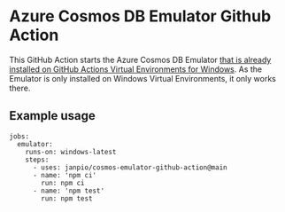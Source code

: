 # Azure Cosmos DB Emulator Github Action

This GitHub Action starts the Azure Cosmos DB Emulator [that is already installed on GitHub Actions Virtual Environments for Windows](https://github.com/actions/virtual-environments/tree/main/images/win). As the Emulator is only installed on Windows Virtual Environments, it only works there.

## Example usage

```
jobs:
  emulator:
    runs-on: windows-latest
    steps:
      - uses: janpio/cosmos-emulator-github-action@main
      - name: 'npm ci'
        run: npm ci
      - name: 'npm test'
        run: npm test
```
